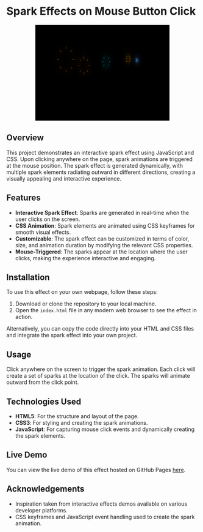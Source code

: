 # Spark Effects on Mouse Button Click 

<div align="center">
  <img src ="./Spark Effects.png" height="250px" width="70%"  />  
</div>

## Overview

This project demonstrates an interactive spark effect using JavaScript and CSS. Upon clicking anywhere on the page, spark animations are triggered at the mouse position. The spark effect is generated dynamically, with multiple spark elements radiating outward in different directions, creating a visually appealing and interactive experience.

## Features
- **Interactive Spark Effect**: Sparks are generated in real-time when the user clicks on the screen.
- **CSS Animation**: Spark elements are animated using CSS keyframes for smooth visual effects.
- **Customizable**: The spark effect can be customized in terms of color, size, and animation duration by modifying the relevant CSS properties.
- **Mouse-Triggered**: The sparks appear at the location where the user clicks, making the experience interactive and engaging.

## Installation

To use this effect on your own webpage, follow these steps:

1. Download or clone the repository to your local machine.
2. Open the `index.html` file in any modern web browser to see the effect in action.

Alternatively, you can copy the code directly into your HTML and CSS files and integrate the spark effect into your own project.

## Usage

Click anywhere on the screen to trigger the spark animation. Each click will create a set of sparks at the location of the click. The sparks will animate outward from the click point.

## Technologies Used
- **HTML5**: For the structure and layout of the page.
- **CSS3**: For styling and creating the spark animations.
- **JavaScript**: For capturing mouse click events and dynamically creating the spark elements.

## Live Demo

You can view the live demo of this effect hosted on GitHub Pages [here](https://github.com/jaykhandla/Mouse-Spark-Effect-).

## Acknowledgements

- Inspiration taken from interactive effects demos available on various developer platforms.
- CSS keyframes and JavaScript event handling used to create the spark animation.